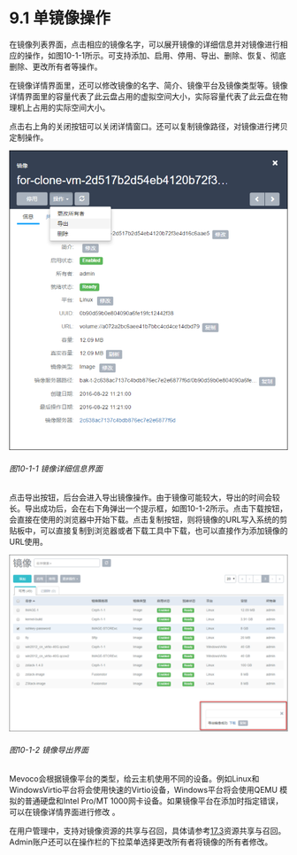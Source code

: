# 9.1 单镜像操作

在镜像列表界面，点击相应的镜像名字，可以展开镜像的详细信息并对镜像进行相应的操作，如图10-1-1所示。可支持添加、启用、停用、导出、删除、恢复、彻底删除、更改所有者等操作。

在镜像详情界面里，还可以修改镜像的名字、简介、镜像平台及镜像类型等。镜像详情界面里的容量代表了此云盘占用的虚拟空间大小，实际容量代表了此云盘在物理机上占用的实际空间大小。

点击右上角的关闭按钮可以关闭详情窗口。还可以复制镜像路径，对镜像进行拷贝定制操作。

![png](../images/10-1-1.png "图10-1-1  镜像详细信息界面")

###### 图10-1-1  镜像详细信息界面

点击导出按钮，后台会进入导出镜像操作。由于镜像可能较大，导出的时间会较长。导出成功后，会在右下角弹出一个提示框，如图10-1-2所示。点击下载按钮，会直接在使用的浏览器中开始下载。点击复制按钮，则将镜像的URL写入系统的剪贴板中，可以直接复制到浏览器或者下载工具中下载，也可以直接作为添加镜像的URL使用。


![png](../images/10-1-2.png "图10-1-2 镜像导出界面")

###### 图10-1-2 镜像导出界面

Mevoco会根据镜像平台的类型，给云主机使用不同的设备。例如Linux和WindowsVirtio平台将会使用快速的Virtio设备，Windows平台将会使用QEMU 模拟的普通硬盘和Intel Pro/MT 1000网卡设备。如果镜像平台在添加时指定错误，可以在镜像详情界面进行修改 。

在用户管理中，支持对镜像资源的共享与召回，具体请参考[17.3](/Perf-Console-Proxy-Resource/resource-sort.md)资源共享与召回。Admin账户还可以在操作栏的下拉菜单选择更改所有者将镜像的所有者修改。

